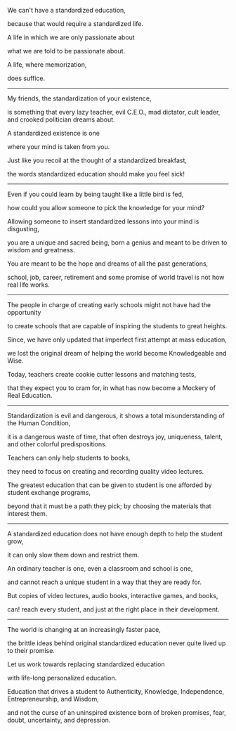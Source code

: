 We can't have a standardized education,

because that would require a standardized life.

A life in which we are only passionate about

what we are told to be passionate about.

A life, where memorization,

does suffice.

---

My friends, the standardization of your existence,

is something that every lazy teacher, evil C.E.O., mad dictator, cult leader, and crooked politician dreams about.

A standardized existence is one

where your mind is taken from you.

Just like you recoil at the thought of a standardized breakfast,

the words standardized education should make you feel sick!

---

Even if you could learn by being taught like a little bird is fed,

how could you allow someone to pick the knowledge for your mind?

Allowing someone to insert standardized lessons into your mind is disgusting,

you are a unique and sacred being, born a genius and meant to be driven to wisdom and greatness.

You are meant to be the hope and dreams of all the past generations,

school, job, career, retirement and some promise of world travel is not how real life works.

---

The people in charge of creating early schools might not have had the opportunity

to create schools that are capable of inspiring the students to great heights.

Since, we have only updated that imperfect first attempt at mass education,

we lost the original dream of helping the world become Knowledgeable and Wise.

Today, teachers create cookie cutter lessons and matching tests,

that they expect you to cram for, in what has now become a Mockery of Real Education.

---

Standardization is evil and dangerous, it shows a total misunderstanding of the Human Condition,

it is a dangerous waste of time, that often destroys joy, uniqueness, talent, and other colorful predispositions.

Teachers can only help students to books,

they need to focus on creating and recording quality video lectures.

The greatest education that can be given to student is one afforded by student exchange programs,

beyond that it must be a path they pick; by choosing the materials that interest them.

---

A standardized education does not have enough depth to help the student grow,

it can only slow them down and restrict them.

An ordinary teacher is one, even a classroom and school is one,

and cannot reach a unique student in a way that they are ready for.

But copies of video lectures, audio books, interactive games, and books,

can! reach every student, and just at the right place in their development.

---

The world is changing at an increasingly faster pace,

the brittle ideas behind original standardized education never quite lived up to their promise.

Let us work towards replacing standardized education

with life-long personalized education.

Education that drives a student to Authenticity, Knowledge, Independence, Entrepreneurship, and Wisdom,

and not the curse of an uninspired existence born of broken promises, fear, doubt, uncertainty, and depression.
